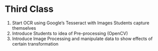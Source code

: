 # Third Class

1. Start OCR using Google’s Tesseract with Images Students capture themselves
2. Introduce Students to idea of Pre-processing (OpenCV)
3. Introduce Image Processing and manipulate data to show effects of certain transformation
